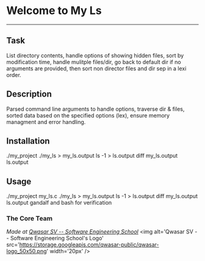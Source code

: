 # Welcome to My Ls
***

## Task
List directory contents, handle options of showing hidden files, sort by 
modification time, handle mulitple files/dir, go back to default dir if no 
arguments are provided, then sort non director files and dir sep in a lexi order.

## Description
Parsed command line arguments to handle options, traverse dir & files, sorted
data based on the specified options (lex), ensure memory managment and error handling.

## Installation
./my_project ./my_ls > my_ls.output
ls -1 > ls.output
diff my_ls.output ls.output

## Usage
./my_project my_ls.c ./my_ls > my_ls.output
ls -1 > ls.output diff my_ls.output ls.output
gandalf and bash for verification

### The Core Team


<span><i>Made at <a href='https://qwasar.io'>Qwasar SV -- Software Engineering School</a></i></span>
<span><img alt='Qwasar SV -- Software Engineering School's Logo' src='https://storage.googleapis.com/qwasar-public/qwasar-logo_50x50.png' width='20px' /></span>
